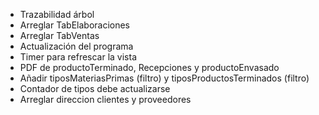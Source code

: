 ﻿* Trazabilidad árbol
* Arreglar TabElaboraciones
* Arreglar TabVentas 
* Actualización del programa
* Timer para refrescar la vista
* PDF de productoTerminado, Recepciones y productoEnvasado
* Añadir tiposMateriasPrimas (filtro) y tiposProductosTerminados (filtro)
* Contador de tipos debe actualizarse
* Arreglar direccion clientes y proveedores